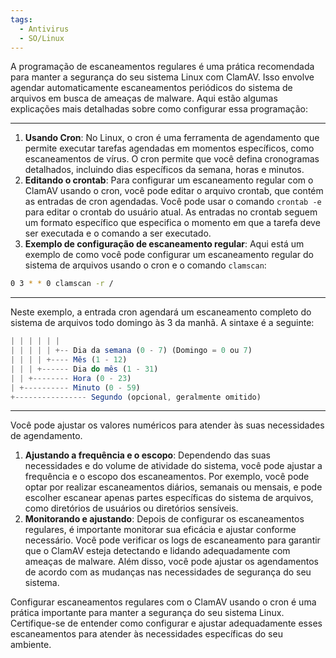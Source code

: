 ```yaml
---
tags:
  - Antivirus
  - SO/Linux
---
```

A programação de escaneamentos regulares é uma prática recomendada para manter a segurança do seu sistema Linux com ClamAV. Isso envolve agendar automaticamente escaneamentos periódicos do sistema de arquivos em busca de ameaças de malware. Aqui estão algumas explicações mais detalhadas sobre como configurar essa programação:

---
1. **Usando Cron**: No Linux, o cron é uma ferramenta de agendamento que permite executar tarefas agendadas em momentos específicos, como escaneamentos de vírus. O cron permite que você defina cronogramas detalhados, incluindo dias específicos da semana, horas e minutos.
2. **Editando o crontab**: Para configurar um escaneamento regular com o ClamAV usando o cron, você pode editar o arquivo crontab, que contém as entradas de cron agendadas. Você pode usar o comando `crontab -e` para editar o crontab do usuário atual. As entradas no crontab seguem um formato específico que especifica o momento em que a tarefa deve ser executada e o comando a ser executado.
3. **Exemplo de configuração de escaneamento regular**: Aqui está um exemplo de como você pode configurar um escaneamento regular do sistema de arquivos usando o cron e o comando `clamscan`:

```bash
0 3 * * 0 clamscan -r /
```
---
Neste exemplo, a entrada cron agendará um escaneamento completo do sistema de arquivos todo domingo às 3 da manhã. A sintaxe é a seguinte:

```jsx
| | | | | |
| | | | | +-- Dia da semana (0 - 7) (Domingo = 0 ou 7)
| | | | +---- Mês (1 - 12)
| | | +------ Dia do mês (1 - 31)
| | +-------- Hora (0 - 23)
| +---------- Minuto (0 - 59)
+---------------- Segundo (opcional, geralmente omitido)
```
---
Você pode ajustar os valores numéricos para atender às suas necessidades de agendamento.

1. **Ajustando a frequência e o escopo**: Dependendo das suas necessidades e do volume de atividade do sistema, você pode ajustar a frequência e o escopo dos escaneamentos. Por exemplo, você pode optar por realizar escaneamentos diários, semanais ou mensais, e pode escolher escanear apenas partes específicas do sistema de arquivos, como diretórios de usuários ou diretórios sensíveis.
2. **Monitorando e ajustando**: Depois de configurar os escaneamentos regulares, é importante monitorar sua eficácia e ajustar conforme necessário. Você pode verificar os logs de escaneamento para garantir que o ClamAV esteja detectando e lidando adequadamente com ameaças de malware. Além disso, você pode ajustar os agendamentos de acordo com as mudanças nas necessidades de segurança do seu sistema.

Configurar escaneamentos regulares com o ClamAV usando o cron é uma prática importante para manter a segurança do seu sistema Linux. Certifique-se de entender como configurar e ajustar adequadamente esses escaneamentos para atender às necessidades específicas do seu ambiente.